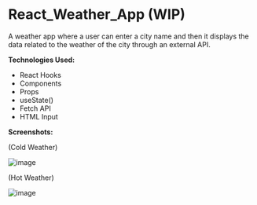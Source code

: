 # React_Weather_App (WIP)
A weather app where a user can enter a city name and then it displays the data related to the weather of the city through an external API.

**Technologies Used:**
- React Hooks
- Components
- Props
- useState()
- Fetch API
- HTML Input

**Screenshots:**

(Cold Weather)

![image](https://user-images.githubusercontent.com/98918017/200056089-02537009-15f5-4589-bd64-a399f38487ef.png)

(Hot Weather)

![image](https://user-images.githubusercontent.com/98918017/200056263-20bf1fef-1c78-49da-83d6-223d90ef3da0.png)
